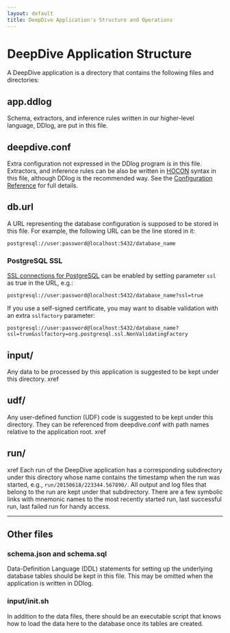 ```yaml
---
layout: default
title: DeepDive Application's Structure and Operations
---
```


# DeepDive Application Structure

A DeepDive application is a directory that contains the following files and directories:

## app.ddlog

Schema, extractors, and inference rules written in our higher-level language, DDlog, are put in this file.

## deepdive.conf

Extra configuration not expressed in the DDlog program is in this file.
Extractors, and inference rules can be also be written in [HOCON][] syntax in this file, although DDlog is the recommended way.
See the [Configuration Reference](configuration.md) for full details.

## db.url

A URL representing the database configuration is supposed to be stored in this file.
For example, the following URL can be the line stored in it:

```
postgresql://user:password@localhost:5432/database_name
```

### PostgreSQL SSL

[SSL connections for PostgreSQL](https://jdbc.postgresql.org/documentation/91/ssl.html) can be enabled by setting parameter `ssl` as true in the URL, e.g.:

```
postgresql://user:password@localhost:5432/database_name?ssl=true
```

If you use a self-signed certificate, you may want to disable validation with an extra `sslfactory` parameter:

```
postgresql://user:password@localhost:5432/database_name?ssl=true&sslfactory=org.postgresql.ssl.NonValidatingFactory
```

## input/

Any data to be processed by this application is suggested to be kept under this directory.
<todo>xref</todo>

## udf/

Any user-defined function (UDF) code is suggested to be kept under this directory.
They can be referenced from deepdive.conf with path names relative to the application root.
<todo>xref</todo>

## run/

<todo>xref</todo>
Each run of the DeepDive application has a corresponding subdirectory under this directory whose name contains the timestamp when the run was started, e.g., `run/20150618/223344.567890/`.
All output and log files that belong to the run are kept under that subdirectory.
There are a few symbolic links with mnemonic names to the most recently started run, last successful run, last failed run for handy access.

----

## Other files

### schema.json and schema.sql

Data-Definition Language (DDL) statements for setting up the underlying database tables should be kept in this file.
This may be omitted when the application is written in DDlog.

### input/init.sh

In addition to the data files, there should be an executable script that knows how to load the data here to the database once its tables are created.


[DDlog]: ddlog
[HOCON]: https://github.com/typesafehub/config/blob/master/HOCON.md#readme "Human Optimized Configuration Object Notation"
